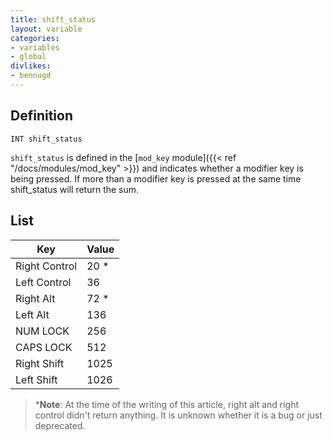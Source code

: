 ```yaml
---
title: shift_status
layout: variable
categories:
- variables
- global
divlikes:
- bennugd
---
```


## Definition

    INT shift_status

`shift_status` is defined in the [`mod_key` module]({{< ref "/docs/modules/mod_key" >}}) and indicates whether a modifier key is being pressed. If more than a modifier key is pressed at the same time shift_status will return the sum.

## List

| Key | Value |
|---|---|
| Right Control   | 20 * |
| Left Control    | 36 |
| Right Alt   | 72 * |
| Left Alt    | 136 |
| NUM LOCK    | 256 |
| CAPS LOCK   | 512 |
| Right Shift | 1025 |
| Left Shift  | 1026 |

> *__Note__: At the time of the writing of this article, right alt and right control didn't return anything. It is unknown whether it is a bug or just deprecated.
